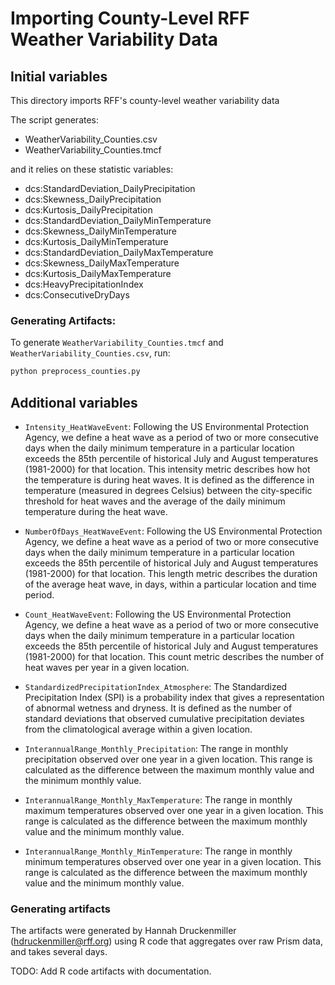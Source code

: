 # Importing County-Level RFF Weather Variability Data

## Initial variables
This directory imports RFF's county-level weather variability data

The script generates:
- WeatherVariability_Counties.csv
- WeatherVariability_Counties.tmcf

and it relies on these statistic variables:
- dcs:StandardDeviation_DailyPrecipitation
- dcs:Skewness_DailyPrecipitation
- dcs:Kurtosis_DailyPrecipitation
- dcs:StandardDeviation_DailyMinTemperature
- dcs:Skewness_DailyMinTemperature
- dcs:Kurtosis_DailyMinTemperature
- dcs:StandardDeviation_DailyMaxTemperature
- dcs:Skewness_DailyMaxTemperature
- dcs:Kurtosis_DailyMaxTemperature
- dcs:HeavyPrecipitationIndex
- dcs:ConsecutiveDryDays


### Generating Artifacts:

To generate `WeatherVariability_Counties.tmcf` and `WeatherVariability_Counties.csv`, run:

```bash
python preprocess_counties.py
```

## Additional variables

- `Intensity_HeatWaveEvent`: Following the US Environmental Protection Agency,
we define a heat wave as a period of two or more consecutive days when the
daily minimum temperature in a particular location exceeds the 85th percentile
of historical July and August temperatures (1981-2000) for that location. This
intensity metric describes how hot the temperature is during heat waves. It is
defined as the difference in temperature (measured in degrees Celsius) between
the city-specific threshold for heat waves and the average of the daily minimum
temperature during the heat wave.

- `NumberOfDays_HeatWaveEvent`: Following the US Environmental Protection
Agency, we define a heat wave as a period of two or more consecutive days when
the daily minimum temperature in a particular location exceeds the 85th
percentile of historical July and August temperatures (1981-2000) for that
location. This length metric describes the duration of the average heat wave,
in days, within a particular location and time period. 

- `Count_HeatWaveEvent`: Following the US Environmental Protection Agency, we
define a heat wave as a period of two or more consecutive days when the daily
minimum temperature in a particular location exceeds the 85th percentile of
historical July and August temperatures (1981-2000) for that location. This
count metric describes the number of heat waves per year in a given location.

- `StandardizedPrecipitationIndex_Atmosphere`: The Standardized Precipitation
Index (SPI) is a probability index that gives a representation of abnormal
wetness and dryness. It is defined as the number of standard deviations that
observed cumulative precipitation deviates from the climatological average
within a given location.

- `InterannualRange_Monthly_Precipitation`: The range in monthly precipitation
observed over one year in a given location. This range is calculated as the
difference between the maximum monthly value and the minimum monthly value.

- `InterannualRange_Monthly_MaxTemperature`: The range in monthly maximum
temperatures observed over one year in a given location. This range is
calculated as the difference between the maximum monthly value and the minimum
monthly value.

- `InterannualRange_Monthly_MinTemperature`: The range in monthly minimum
temperatures observed over one year in a given location. This range is
calculated as the difference between the maximum monthly value and the minimum
monthly value.

### Generating artifacts

The artifacts were generated by Hannah Druckenmiller (hdruckenmiller@rff.org)
using R code that aggregates over raw Prism data, and takes several days.

TODO: Add R code artifacts with documentation.
